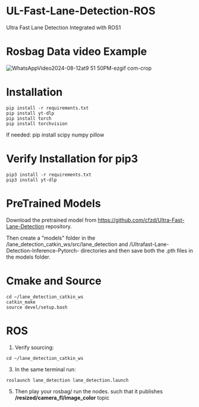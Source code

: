 # UL-Fast-Lane-Detection-ROS
Ultra Fast Lane Detection Integrated with ROS1

 # Rosbag Data video Example 
![WhatsAppVideo2024-08-12at9 51 50PM-ezgif com-crop](https://github.com/user-attachments/assets/02d1fc0b-983a-41a9-8285-07db2fa2bcaa)

# Installation
```
pip install -r requirements.txt
pip install yt-dlp
pip install torch 
pip install torchvision

```
If needed: pip install scipy numpy pillow

# Verify Installation for pip3
```
pip3 install -r requirements.txt
pip3 install yt-dlp

```
# PreTrained Models
Download the pretrained model from https://github.com/cfzd/Ultra-Fast-Lane-Detection repository.

Then create a "models" folder in the /lane_detection_catkin_ws/src/lane_detection and /Ultrafast-Lane-Detection-Inference-Pytorch- directories and then save both the .pth files in the models folder.

# Cmake and Source
```
cd ~/lane_detection_catkin_ws
catkin_make
source devel/setup.bash

```
# ROS
1. Verify sourcing:
```
cd ~/lane_detection_catkin_ws

```
3. In the same terminal run:
```
roslaunch lane_detection lane_detection.launch

```
5. Then play your rosbag/ run the nodes. such that it publishes **/resized/camera_fl/image_color** topic
